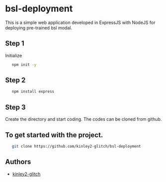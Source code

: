 # bsl-deployment
 This is a simple web application developed in ExpressJS with NodeJS for deploying pre-trained bsl modal.

## Step 1
Initialize
```bash
   npm init -y
```
## Step 2
```bash
   npm install express
```

## Step 3
Create the directory and start coding. The codes can be cloned from github.


## To get started with the project.
```bash
   git clone https://github.com/kinley2-glitch/bsl-deployment
```

## Authors
- [kinley2-glitch](https://github.com/kinley2-glitch)
